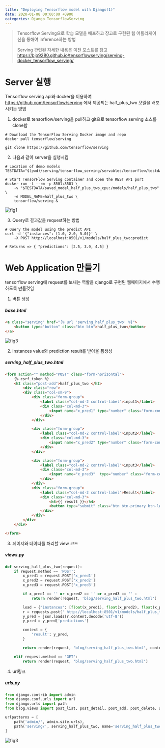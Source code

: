 ```yaml
---
title: "Deploying Tensorflow model with Django(1)"
date: 2020-01-08 00:00:00 +0900
categories: Django TensorflowServing
---
```

> Tensorflow Serving으로 학습 모델을 배포하고 장고로 구현된 웹 어플리케이션을 통해여 inference하는 방법
>
> Serving 관련된 자세한 내용은 이전 포스트를 참고 <https://bjo9280.github.io/tensorflowserving/serving-docker_tensorflow_serving/> 



# Server 실행

Tensorflow serving api와 docker을 이용하여 <https://github.com/tensorflow/serving> 에서 제공되는 half_plus_two 모델을  배포시키는 방법

1. docker로 tensorflow/serving을 pull하고 git으로 tensorflow serving 소스를 clone함

```shell
# Download the TensorFlow Serving Docker image and repo
docker pull tensorflow/serving

git clone https://github.com/tensorflow/serving
```

2. 다음과 같이 server을 실행시킴

```shell
# Location of demo models
TESTDATA="$(pwd)/serving/tensorflow_serving/servables/tensorflow/testdata"

# Start TensorFlow Serving container and open the REST API port
docker run -t --rm -p 8501:8501 \
    -v "$TESTDATA/saved_model_half_plus_two_cpu:/models/half_plus_two" \
    -e MODEL_NAME=half_plus_two \
    tensorflow/serving &
```

![fig1](https://bjo9280.github.io/assets/images/2020-01-08/serving.png)

3.  Query로 결과값을 request하는 방법

```shell
# Query the model using the predict API
curl -d '{"instances": [1.0, 2.0, 5.0]}' \
    -X POST http://localhost:8501/v1/models/half_plus_two:predict

# Returns => { "predictions": [2.5, 3.0, 4.5] }
```



# Web Application 만들기

tensorflow serving에 request를 보내는 역할을 django로 구현된 웹페이지에서 수행하도록 만들것임

1. 버튼 생성

##### base.html

```html
<a class="serving" href="{% url 'serving_half_plus_two' %}">
    <button type="button" class="btn btn">half_plus_two</button>
</a>
```

![fig3](https://bjo9280.github.io/assets/images/2020-01-08/web1.png)

2. instances value와 prediction result를 받아올 폼생성 

##### serving_half_plus_two.html

```html
<form action="" method="POST" class="form-horizontal">
    {% csrf_token %}
    <h2 class="post-add">half_plus_two </h2>
        <div class="row">
        <div class="col-sm-9">
            <div class="form-group">
                <label class="col-md-2 control-label">input1</label>
                <div class="col-md-3">
                    <input name="x_pred1" type="number" class="form-control" value="{{ x_pred1 }}" placeholder="">
                </div>
            </div>

            <div class="form-group">
                <label class="col-md-2 control-label">input2</label>
                <div class="col-md-3">
                    <input name="x_pred2" type="number" class="form-control" value="{{ x_pred2 }}" placeholder="">
                </div>
            </div>

            <div class="form-group">
                <label class="col-md-2 control-label">input3</label>
                <div class="col-md-3">
                    <input name="x_pred3"  type="number" class="form-control" value="{{ x_pred3 }}" placeholder="">
                </div>
            </div>
            <div class="form-group">
                <label class="col-md-2 control-label">Result</label>
                <div class="col-md-3">
                    <h4>{{ result }}</h4>
                    <button type="submit" class="btn btn-primary btn-lg">submit</button>
                </div>
            </div>
        </div>
    </div>

</form>
```

3. 페이지와 데이터를 처리할 view 코드

##### views.py

```python
def serving_half_plus_two(request):
    if request.method == 'POST':
        x_pred1 = request.POST['x_pred1']
        x_pred2 = request.POST['x_pred2']
        x_pred3 = request.POST['x_pred3']

        if x_pred1 == '' or x_pred2 == '' or x_pred3 == '' :
            return render(request, 'blog/serving_half_plus_two.html')

        load = {"instances": [float(x_pred1), float(x_pred2), float(x_pred3)]} #[1.0, 2.0, 5.0]
        r = requests.post(' http://localhost:8501/v1/models/half_plus_two:predict', json=load)
        y_pred = json.loads(r.content.decode('utf-8'))
        y_pred = y_pred['predictions']

        context = {
            'result': y_pred,
        }

        return render(request, 'blog/serving_half_plus_two.html', context)

    elif request.method == 'GET':
        return render(request, 'blog/serving_half_plus_two.html')
```

4. url링크

##### urls.py

```python
from django.contrib import admin
from django.conf.urls import url
from django.urls import path
from blog.views import post_list, post_detail, post_add, post_delete, serving_half_plus_two

urlpatterns = [
    path('admin/', admin.site.urls),
    path('serving/', serving_half_plus_two, name='serving_half_plus_two'),
]
```
![fig3](https://bjo9280.github.io/assets/images/2020-01-08/web2.png)





